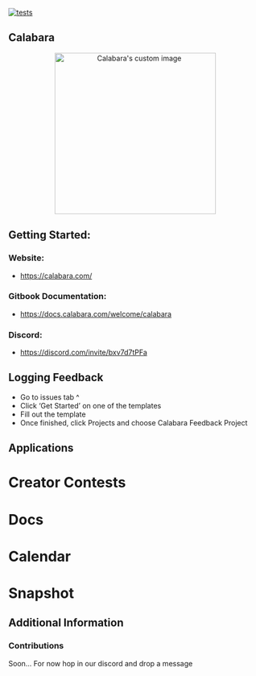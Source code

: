 [![tests](https://github.com/calabara-hq/calabara/actions/workflows/CI.yml/badge.svg)](https://github.com/calabara-hq/calabara/actions/workflows/CI.yml)

## Calabara

<p align="center">
  <img style="width: 20rem" src="https://github.com/calabara-hq/calabara/blob/production/client/public/img/calabara-logo.png" alt="Calabara's custom image"/>
</p>

## Getting Started:

### Website:
 * https://calabara.com/

### Gitbook Documentation:
 * https://docs.calabara.com/welcome/calabara

### Discord:
 * https://discord.com/invite/bxv7d7tPFa

## Logging Feedback
 * Go to issues tab ^
 * Click ‘Get Started’ on one of the templates
 * Fill out the template
 * Once finished, click Projects and choose Calabara Feedback Project

## Applications

# Creator Contests

# Docs

# Calendar 

# Snapshot



## Additional Information

### Contributions

Soon...
For now hop in our discord and drop a message





